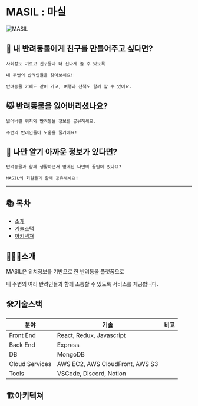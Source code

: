 # MASIL : 마실

![MASIL](https://user-images.githubusercontent.com/67153175/136932266-bd3dbfe4-8d5f-4cc9-965d-1cdad79a63b6.png)

## 🐶 내 반려동물에게 친구를 만들어주고 싶다면?
```
사회성도 기르고 친구들과 더 신나게 놀 수 있도록

내 주변의 반려인들을 찾아보세요!

반려동물 카페도 같이 가고, 여행과 산책도 함께 할 수 있어요.
```

## 🐱 반려동물을 잃어버리셨나요?
```
잃어버린 위치와 반려동물 정보를 공유하세요.

주변의 반려인들이 도움을 줄거에요!
```

## 🐰 나만 알기 아까운 정보가 있다면?
```
반려동물과 함께 생활하면서 얻게된 나만의 꿀팁이 있나요?

MASIL의 회원들과 함께 공유해봐요!
```

----



## 📚 목차
+ [소개](#소개)
+ [기술스택](#기술스택)
+ [아키텍쳐](#아키텍쳐)


## 🙋🏻‍♂️소개
MASIL은 위치정보를 기반으로 한 반려동물 플랫폼으로 

내 주변의 여러 반려인들과 함께 소통할 수 있도록 서비스를 제공합니다.

## 🛠기술스택
|분야|기솔|비고|
|------|---|---|
|Front End|React, Redux, Javascript||
|Back End|Express||
|DB|MongoDB||
|Cloud Services|AWS EC2, AWS CloudFront, AWS S3||
|Tools|VSCode, Discord, Notion||



## 🏗아키텍쳐
